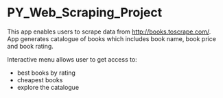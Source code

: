 # PY_Web_Scraping_Project

This app enables users to scrape data from http://books.toscrape.com/.  
App generates catalogue of books which includes book name, book price and book rating.  

Interactive menu allows user to get access to:
 * best books by rating
 * cheapest books
 * explore the catalogue
